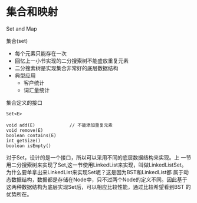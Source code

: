 集合和映射
========

Set and Map

集合(set)

- 每个元素只能存在一次
- 回忆上一小节实现的二分搜索树不能盛放重复元素
- 二分搜索树是实现集合非常好的底层数据结构
- 典型应用
    - 客户统计
    - 词汇量统计


集合定义的接口 

```
Set<E>

void add(E)             // 不能添加重复元素
void remove(E)
boolean contains(E)
int getSize()
boolean isEmpty() 
```

对于Set，设计的是一个接口，所以可以采用不同的底层数据结构来实现。上
一节用二分搜索树来实现了Set,这一节使用LinkedList来实现，叫做LinkedListSet。
为什么要单拿出来LinkedList来实现Set呢？这是因为BST和LinkedList都
属于动态数据结构，数据都是存储在Node中，只不过两个Node的定义不同。因此基于
这两种数据结构为底层实现Set后，可以相应比较性能，通过比较希望看到BST
的优势所在。


